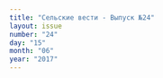 ```yaml
---
title: "Сельские вести - Выпуск №24"
layout: issue
number: "24"
day: "15"
month: "06"
year: "2017"
---
```

